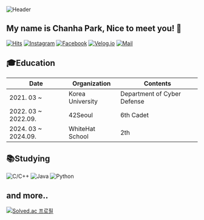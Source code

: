 ![Header](https://capsule-render.vercel.app/api?type=waving&color=timeGradient&height=200&text=H3LLO!&animation=fadeIn&fontColor=FFFFFF&fontAlign=80&fontAlignY=40)
## My name is Chanha Park, Nice to meet you! 👋
[![Hits](https://hits.seeyoufarm.com/api/count/incr/badge.svg?url=https%3A%2F%2Fgithub.com%2FH3LLO-kr&count_bg=%23EB4C4C&title_bg=%23171717&icon=github.svg&icon_color=%23E7E7E7&title=VISIT&edge_flat=false)](https://hits.seeyoufarm.com)
[![Instagram](https://img.shields.io/badge/instagram-BA189A?style=flat-square&logo=Instagram&logoColor=white&link=https://www.instagram.com/h3llo_chanhaaa/)](https://www.instagram.com/h3llo_chanhaaa/)
[![Facebook](https://img.shields.io/badge/Facebook-1068E8?style=flat-square&logo=facebook&logoColor=white&link=https://www.facebook.com/H3LLOkr/)](https://www.facebook.com/H3LLOkr/)
[![Velog.io](https://img.shields.io/badge/velog.io-25C185?style=flat-square&logo=velog&logoColor=white&link=https://velog.io/@h3llo-kr)](https://velog.io/@h3llo-kr)
[![Mail](https://img.shields.io/badge/Mail-d14836?style=flat-square&logo=Gmail&logoColor=white&link=mailto:qkrcksgk02@korea.ac.kr)](mailto:qkrcksgk02@korea.ac.kr)
## 🎓Education

|**Date**|**Organization**|**Contents**|
|-|-|-|
|2021. 03 ~ |Korea University|Department of Cyber Defense|
|2022. 03 ~ 2022.09.|42Seoul|6th Cadet|
|2024. 03 ~ 2024.09.|WhiteHat School|2th|

## 📚Studying

![C/C++](https://img.shields.io/badge/C/C++-0D6AC1?style=flat-square&logo=cplusplus&logoColor=white)
![Java](https://img.shields.io/badge/Java-3B607E?style=flat-square&logo=java&logoColor=white)
![Python](https://img.shields.io/badge/Python-295784?style=flat-square&logo=python&logoColor=white)

## and more..
[![Solved.ac
프로필](http://mazassumnida.wtf/api/v2/generate_badge?boj=qkrcksgk02)](https://solved.ac/qkrcksgk02)
